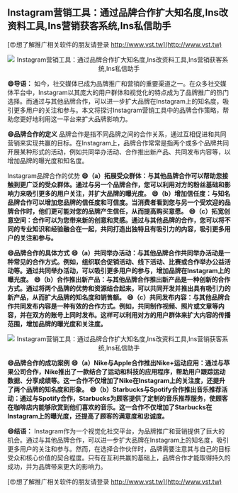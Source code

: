 ## **Instagram营销工具：通过品牌合作扩大知名度,Ins改资料工具,Ins营销获客系统,Ins私信助手**

[😍想了解推广相关软件的朋友请登录 http://www.vst.tw](http://www.vst.tw)

 <center><img src="https://vst.tw/MP4/tuiguang/png/3.png" alt="Instagram营销工具：通过品牌合作扩大知名度,Ins改资料工具,Ins营销获客系统,Ins私信助手"></center>

**😄导语：**
如今，社交媒体已成为品牌推广和营销的重要渠道之一。在众多社交媒体平台中，Instagram以其庞大的用户群体和视觉化的特点成为了品牌推广的热门选择。而通过与其他品牌合作，可以进一步扩大品牌在Instagram上的知名度，吸引更多用户的关注和参与。本文将探讨Instagram营销工具中的品牌合作策略，帮助您更好地利用这一平台来扩大品牌影响力。

**😄品牌合作的定义**
品牌合作是指不同品牌之间的合作关系，通过互相促进和共同营销来实现共赢的目标。在Instagram上，品牌合作常常是指两个或多个品牌共同开展某种形式的活动，例如共同举办活动、合作推出新产品、共同发布内容等，以增加品牌的曝光度和知名度。

Instagram品牌合作的优势
**😄（a）拓展受众群体：与其他品牌合作可以帮助您接触到更广泛的受众群体。通过与另一个品牌合作，您可以利用对方的粉丝基础和影响力来吸引更多的用户关注，并扩大品牌的曝光度。**
**😄（b）增加信任度：与知名品牌合作可以增加您品牌的信任度和可信度。当消费者看到您与另一个受欢迎的品牌合作时，他们更可能对您的品牌产生信任，从而提高购买意愿。**
**😄（c）拓宽创意空间：合作可以为您带来新的创意和灵感。通过与其他品牌的合作，您可以将不同的专业知识和经验融合在一起，共同打造出独特且有吸引力的内容，吸引更多用户的关注和参与。**

**😄品牌合作的具体方式**
**😄（a）共同举办活动：与其他品牌合作共同举办活动是一种常见的合作方式。例如，组织联合促销活动、线下活动、比赛或合作举办公益活动等。通过共同举办活动，可以吸引更多用户的参与，增加品牌在Instagram上的曝光度。**
**😄（b）合作推出新产品：与其他品牌合作推出新产品是一种创新的合作方式。通过将两个品牌的优势和资源结合起来，可以共同开发并推出具有吸引力的新产品，从而扩大品牌的知名度和销售额。**
**😄（c）共同发布内容：与其他品牌合作共同发布内容是一种有效的合作方式。例如，共同制作视频、照片或文章等内容，并在双方的账号上同时发布。这样可以利用对方的用户群体来扩大内容的传播范围，增加品牌的曝光度和关注度。**

 <center><img src="https://vst.tw/MP4/tuiguang/png/4.png" alt="Instagram营销工具：通过品牌合作扩大知名度,Ins改资料工具,Ins营销获客系统,Ins私信助手"></center>

**😄品牌合作的成功案例**
**😄（a）Nike与Apple合作推出Nike+运动应用：通过与苹果公司合作，Nike推出了一款结合了运动和科技的应用程序，帮助用户跟踪运动数据、分享成绩等。这一合作不仅增加了Nike在Instagram上的关注度，还提升了两个品牌的知名度和形象。**
**😄（b）Starbucks与Spotify合作推出音乐推荐活动：通过与Spotify合作，Starbucks为顾客提供了定制的音乐推荐服务，使顾客在咖啡店内能够欣赏到他们喜欢的音乐。这一合作不仅增加了Starbucks在Instagram上的曝光度，还提高了顾客的满意度和忠诚度。**

**😄结语：**
Instagram作为一个视觉化社交平台，为品牌推广和营销提供了巨大的机会。通过与其他品牌合作，可以进一步扩大品牌在Instagram上的知名度，吸引更多用户的关注和参与。然而，在选择合作伙伴时，品牌需要注意其与自己的目标受众和核心价值的契合程度。只有在互利共赢的基础上，品牌合作才能取得持久的成功，并为品牌带来更大的影响力。

[😍想了解推广相关软件的朋友请登录 http://www.vst.tw](http://www.vst.tw)



